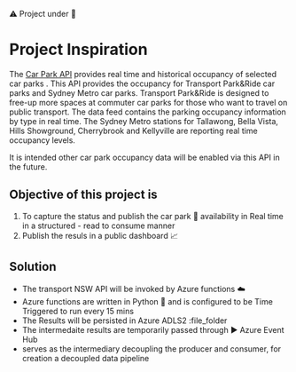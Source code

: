 :warning: Project under :construction:

# Project Inspiration
The [Car Park API](https://opendata.transport.nsw.gov.au/dataset/car-park-api#:~:text=The%20Car%20Park%20API%20provides,to%20travel%20on%20public%20transport.) provides real time and historical occupancy of selected car parks . 
This API provides the occupancy for Transport Park&Ride car parks and Sydney Metro car parks.
Transport Park&Ride is designed to free-up more spaces at commuter car parks for those who want to travel on public transport. 
The data feed contains the parking occupancy information by type in real time.
The Sydney Metro stations for Tallawong, Bella Vista, Hills Showground, Cherrybrook and Kellyville are reporting real time occupancy levels.

It is intended other car park occupancy data will be enabled via this API in the future.

## Objective of this project is 
1. To capture the status and publish the car park 	:car: availability in Real time in a structured - read to consume manner 
2. Publish the resuls in a public dashboard :chart_with_upwards_trend:

## Solution
* The transport NSW API will be invoked by Azure functions :cloud:
* Azure functions are written in Python :snake: and is configured to be Time Triggered to run every 15 mins
* The Results will be persisted in Azure ADLS2 :file_folder
* The intermedaite results are temporarily passed through :arrow_forward: Azure Event Hub 
* serves as the intermediary decoupling the producer and consumer, for creation a decoupled data pipeline



